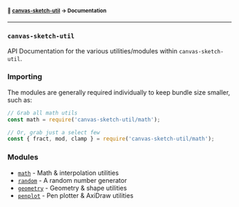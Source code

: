 #### <sup>:closed_book: [canvas-sketch-util](../README.md) → Documentation</sup>

---

### `canvas-sketch-util`

API Documentation for the various utilities/modules within `canvas-sketch-util`.

### Importing

The modules are generally required individually to keep bundle size smaller, such as:

```js
// Grab all math utils
const math = require('canvas-sketch-util/math');

// Or, grab just a select few
const { fract, mod, clamp } = require('canvas-sketch-util/math');
```

### Modules

- [`math`](./math.md) - Math & interpolation utilities
- [`random`](./random.md) - A random number generator
- [`geometry`](./geometry.md) - Geometry & shape utilities
- [`penplot`](./penplot.md) - Pen plotter & AxiDraw utilities
